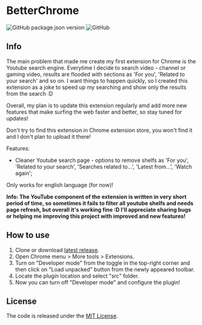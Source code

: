 # BetterChrome
![GitHub package.json version](https://img.shields.io/github/package-json/v/danaildinev/betterchrome) ![GitHub](https://img.shields.io/github/license/danaildinev/betterchrome)
 
## Info
The main problem that made me create my first extension for Chrome is the Youtube search engine. Everytime I decide to search video - channel or gaming video, results are flooded with sections as 'For you', 'Related to your search' and so on. I want things to happen quickly, so I created this extension as a joke to speed up my searching and show only the results from the search :D
 
Overall, my plan is to update this extension regularly amd add more new features that make surfing the web faster and better, so stay tuned for updates!

Don't try to find this extension in Chrome extension store, you won't find it and I don't plan to upload it there!
 
Features:
- Cleaner Youtube search page - options to remove shelfs as 'For you', 'Related to your search', 'Searches related to...', 'Latest from...', 'Watch again';

Only works for english language (for now)!

**Info: The YouTube component of the extension is written in very short period of time, so sometimes it fails to filter all youtube shelfs and needs page refresh, but overall it's working fine :D I'll appreciate sharing bugs or helping me improving this project with improved and new features!**
 
## How to use
 
1. Clone or download [latest release](https://github.com/danaildinev/betterchrome/releases).
2. Open Chrome menu > More tools > Extensions.
3. Turn on "Developer mode" from the toggle in the top-right corner and then click on "Load unpacked" button from the newly appeared toolbar.
4. Locate the plugin location and select "src" folder.
5. Now you can turn off "Developer mode" and configure the plugin!
 
## License
 
The code is released under the [MIT License](https://github.com/danaildinev/betterchrome/blob/master/LICENSE).
